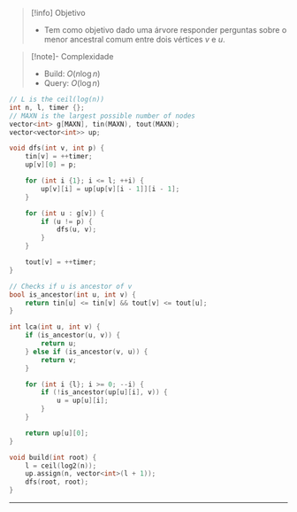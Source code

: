 > [!info] Objetivo
> - Tem como objetivo dado uma árvore responder perguntas sobre o menor ancestral comum entre dois vértices $v$ e $u$.

> [!note]- Complexidade
> - Build: $O(n \log n)$
> - Query: $O(\log n)$

```cpp
// L is the ceil(log(n))
int n, l, timer {};
// MAXN is the largest possible number of nodes
vector<int> g[MAXN], tin(MAXN), tout(MAXN);
vector<vector<int>> up;

void dfs(int v, int p) {
    tin[v] = ++timer;
    up[v][0] = p;

    for (int i {1}; i <= l; ++i) {
        up[v][i] = up[up[v][i - 1]][i - 1];
    }

    for (int u : g[v]) {
        if (u != p) {
            dfs(u, v);
        }
    }

    tout[v] = ++timer;
}

// Checks if u is ancestor of v
bool is_ancestor(int u, int v) {
    return tin[u] <= tin[v] && tout[v] <= tout[u];
}

int lca(int u, int v) {
    if (is_ancestor(u, v)) {
        return u;
    } else if (is_ancestor(v, u)) {
        return v;
    }

    for (int i {l}; i >= 0; --i) {
        if (!is_ancestor(up[u][i], v)) {
            u = up[u][i];
        }
    }

    return up[u][0];
}

void build(int root) {
    l = ceil(log2(n));
    up.assign(n, vector<int>(l + 1));
    dfs(root, root);
}
```

---